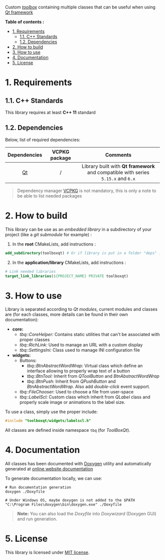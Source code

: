Custom [_toolbox_][toolboxqt-repo] containing multiple classes that can be useful when using [Qt framework][qt-official]

**Table of contents :**
- [1. Requirements](#1-requirements)
  - [1.1. C++ Standards](#11-c-standards)
  - [1.2. Dependencies](#12-dependencies)
- [2. How to build](#2-how-to-build)
- [3. How to use](#3-how-to-use)
- [4. Documentation](#4-documentation)
- [5. License](#5-license)

# 1. Requirements
## 1.1. C++ Standards

This library requires at least **C++ 11** standard

## 1.2. Dependencies

Below, list of required dependencies:

| Dependencies | VCPKG package | Comments |
|:-:|:-:|:-:|
| [Qt][qt-official] | / | Library built with **Qt framework** and compatible with series `5.15.x` and `6.x` |

> Dependency manager [VCPKG][vcpkg-tutorial] is not mandatory, this is only a note to be able to list needed packages

# 2. How to build

This library can be use as an _embedded library_ in a subdirectory of your project (like a _git submodule_ for example) :
1. In the **root** CMakeLists, add instructions :
```cmake
add_subdirectory(toolboxqt) # Or if library is put in a folder "deps" : add_subdirectory(deps/toolboxqt)
```

2. In the **application/library** CMakeLists, add instructions :
```cmake
# Link needed libraries
target_link_libraries(${PROJECT_NAME} PRIVATE toolboxqt)
```

# 3. How to use

Library is separated according to _Qt modules_, current modules and classes are (for each classes, more details can be found in their own documentation):
- **core:**
  - _tbq::CoreHelper:_ Contains static utilities that can't be associated with proper classes
  - _tbq::RichLink:_ Used to manage an URL with a custom display
  - _tbq::SettingsIni:_ Class used to manage INI configuration file
- **widgets:**
  - Buttons:
    - _tbq::BtnAbstractWordWrap:_ Virtual class which define an interface allowing to properly wrap text of a button
    - _tbq::BtnTool:_ Inherit from _QToolButton_ and _BtnAbstractWordWrap_
    - _tbq::BtnPush:_ Inherit from _QPushButton_ and _BtnAbstractWordWrap_. Also add _double-click_ event support.
  - _tbq::FileChooser:_ Used to choose a file from user-space
  - _tbq::LabelScl:_ Custom class which inherit from _QLabel_ class and properly scale image or animations to the label size.

To use a class, simply use the proper include:
```cpp
#include "toolboxqt/widgets/labelscl.h"
```

All classes are defined inside namespace `tbq` (for _ToolBoxQt_).

# 4. Documentation

All classes has been documented with [Doxygen][doxygen-official] utility and automatically generated at [online website documentation][gh-pages-doc]

To generate documentation locally, we can use:
```shell
# Run documentation generation
doxygen ./Doxyfile

# Under Windows OS, maybe doxygen is not added to the $PATH
"C:\Program Files\doxygen\bin\doxygen.exe" ./Doxyfile
```
> **Note:** You can also load the _Doxyfile_ into _Doxywizard_ (Doxygen GUI) and run generation.

# 5. License

This library is licensed under [MIT license][repo-license].

<!-- Links of this repository -->
[repo-license]: LICENSE.md

<!-- External links -->
[gh-pages-doc]: https://lecherch.github.io/ToolBoxQt/

[doxygen-official]: https://www.doxygen.nl/index.html
[gtest-repo]: https://github.com/google/googletest

[qt-official]: https://www.qt.io/
[qt-installer]: https://www.qt.io/download-qt-installer

[toolboxqt-repo]: https://github.com/legerch/ToolBoxQt

[vcpkg-tutorial]: https://github.com/legerch/develop-memo/tree/master/Toolchains/Build%20systems/VCPKG